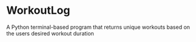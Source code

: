 # WorkoutLog
A Python terminal-based program that returns unique workouts based on the users desired workout duration 
